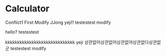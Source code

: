 # Calculator
Conflict1
First Modify JJong
yeji!!
testestest    modify

hello? 
testestest

kkkkkkkkkkkkkkkkkkkkkkkkkkkkk yeji
상관없어상관없어상관없어상관없다상관없군
testestest    modify